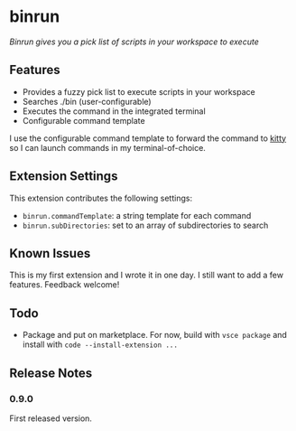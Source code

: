 # binrun

*Binrun gives you a pick list of scripts in your workspace to execute*

## Features

- Provides a fuzzy pick list to execute scripts in your workspace
- Searches ./bin (user-configurable)
- Executes the command in the integrated terminal
- Configurable command template

I use the configurable command template to forward the command to [kitty](https://sw.kovidgoyal.net/kitty/) so I can launch commands in my terminal-of-choice.

## Extension Settings

This extension contributes the following settings:

* `binrun.commandTemplate`: a string template for each command
* `binrun.subDirectories`: set to an array of subdirectories to search

## Known Issues

This is my first extension and I wrote it in one day.
I still want to add a few features. Feedback welcome!

## Todo

- Package and put on marketplace. For now, build with `vsce package` and install with `code --install-extension ...`

## Release Notes

### 0.9.0

First released version.
